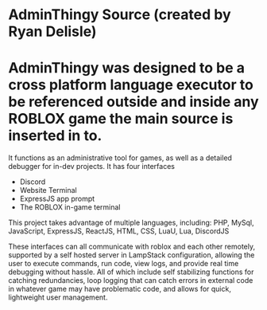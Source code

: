 
# AdminThingy Source (created by Ryan Delisle)



# AdminThingy was designed to be a cross platform language executor to be referenced outside and inside any ROBLOX game the main source is inserted in to.
It functions as an administrative tool for games, as well as a detailed debugger for in-dev projects.
It has four interfaces
- Discord
- Website Terminal
- ExpressJS app prompt
- The ROBLOX in-game terminal

This project takes advantage of multiple languages, including:
PHP, MySql, JavaScript, ExpressJS, ReactJS, HTML, CSS, LuaU, Lua, DiscordJS

These interfaces can all communicate with roblox and each other remotely, supported by a self hosted server in LampStack configuration, allowing the user to execute commands, run code, view logs, and provide real time debugging without hassle. All of which include self stabilizing functions for catching redundancies, loop logging that can catch errors in external code in whatever game may have problematic code, and allows for quick, lightweight user management.
